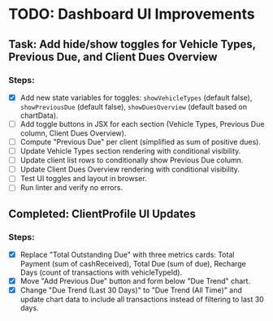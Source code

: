 # TODO: Dashboard UI Improvements

## Task: Add hide/show toggles for Vehicle Types, Previous Due, and Client Dues Overview

### Steps:
- [x] Add new state variables for toggles: `showVehicleTypes` (default false), `showPreviousDue` (default false), `showDuesOverview` (default based on chartData).
- [ ] Add toggle buttons in JSX for each section (Vehicle Types, Previous Due column, Client Dues Overview).
- [ ] Compute "Previous Due" per client (simplified as sum of positive dues).
- [ ] Update Vehicle Types section rendering with conditional visibility.
- [ ] Update client list rows to conditionally show Previous Due column.
- [ ] Update Client Dues Overview rendering with conditional visibility.
- [ ] Test UI toggles and layout in browser.
- [ ] Run linter and verify no errors.

## Completed: ClientProfile UI Updates

### Steps:
- [x] Replace "Total Outstanding Due" with three metrics cards: Total Payment (sum of cashReceived), Total Due (sum of due), Recharge Days (count of transactions with vehicleTypeId).
- [x] Move "Add Previous Due" button and form below "Due Trend" chart.
- [x] Change "Due Trend (Last 30 Days)" to "Due Trend (All Time)" and update chart data to include all transactions instead of filtering to last 30 days.
